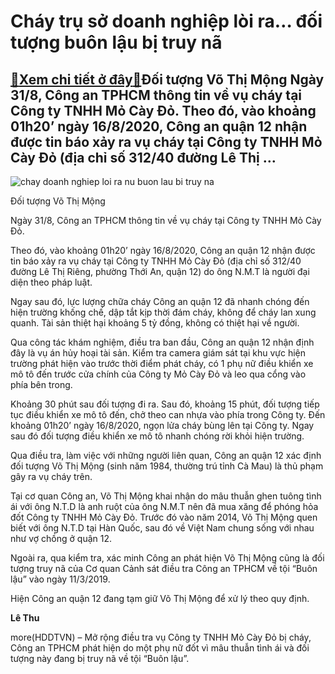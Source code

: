 Cháy trụ sở doanh nghiệp lòi ra… đối tượng buôn lậu bị truy nã
==============================================================

[:gift:Xem chi tiết ở đây:gift:](https://hddtvn.com/chay-tru-so-doanh-nghiep-loi-ra-doi-tuong-buon-lau-bi-truy-na/)Đối tượng Võ Thị Mộng Ngày 31/8, Công an TPHCM thông tin về vụ cháy tại Công ty TNHH Mỏ Cày Đỏ. Theo đó, vào khoảng 01h20’ ngày 16/8/2020, Công an quận 12 nhận được tin báo xảy ra vụ cháy tại Công ty TNHH Mỏ Cày Đỏ (địa chỉ số 312/40 đường Lê Thị …
--------------------------------------------------------------------------------------------------------------------------------------------------------------------------------------------------------------------------------------------------------





![chay doanh nghiep loi ra nu buon lau bi truy na](https://hddtvn.com/wp-content/uploads/2021/01/3608_mong.png "Cháy trụ sở doanh nghiệp lòi ra... đối tượng buôn lậu bị truy nã")


Đối tượng Võ Thị Mộng



Ngày 31/8, Công an TPHCM thông tin về vụ cháy tại Công ty TNHH Mỏ Cày Đỏ.


Theo đó, vào khoảng 01h20’ ngày 16/8/2020, Công an quận 12 nhận được tin báo xảy ra vụ cháy tại Công ty TNHH Mỏ Cày Đỏ (địa chỉ số 312/40 đường Lê Thị Riêng, phường Thới An, quận 12) do ông N.M.T là người đại diện theo pháp luật.


Ngay sau đó, lực lượng chữa cháy Công an quận 12 đã nhanh chóng đến hiện trường khống chế, dập tắt kịp thời đám cháy, không để cháy lan xung quanh. Tài sản thiệt hại khoảng 5 tỷ đồng, không có thiệt hại về người.


Qua công tác khám nghiệm, điều tra ban đầu, Công an quận 12 nhận định đây là vụ án hủy hoại tài sản. Kiểm tra camera giám sát tại khu vực hiện trường phát hiện vào trước thời điểm phát cháy, có 1 phụ nữ điều khiển xe mô tô đến trước cửa chính của Công ty Mỏ Cày Đỏ và leo qua cổng vào phía bên trong.


Khoảng 30 phút sau đối tượng đi ra. Sau đó, khoảng 15 phút, đối tượng tiếp tục điều khiển xe mô tô đến, chở theo can nhựa vào phía trong Công ty. Đến khoảng 01h20’ ngày 16/8/2020, ngọn lửa cháy bùng lên tại Công ty. Ngay sau đó đối tượng điều khiển xe mô tô nhanh chóng rời khỏi hiện trường.


Qua điều tra, làm việc với những người liên quan, Công an quận 12 xác định đối tượng Võ Thị Mộng (sinh năm 1984, thường trú tỉnh Cà Mau) là thủ phạm gây ra vụ cháy trên.


Tại cơ quan Công an, Võ Thị Mộng khai nhận do mâu thuẫn ghen tuông tình ái với ông N.T.D là anh ruột của ông N.M.T nên đã mua xăng để phóng hỏa đốt Công ty TNHH Mỏ Cày Đỏ. Trước đó vào năm 2014, Võ Thị Mộng quen biết với ông N.T.D tại Hàn Quốc, sau đó về Việt Nam chung sống với nhau như vợ chồng ở quận 12.


Ngoài ra, qua kiểm tra, xác minh Công an phát hiện Võ Thị Mộng cũng là đối tượng truy nã của Cơ quan Cảnh sát điều tra Công an TPHCM về tội “Buôn lậu” vào ngày 11/3/2019.


Hiện Công an quận 12 đang tạm giữ Võ Thị Mộng để xử lý theo quy định.




**Lê Thu**



more(HDDTVN) – Mở rộng điều tra vụ Công ty TNHH Mỏ Cày Đỏ bị cháy, Công an TPHCM phát hiện do một phụ nữ đốt vì mâu thuẫn tình ái và đối tượng này đang bị truy nã về tội “Buôn lậu”.

